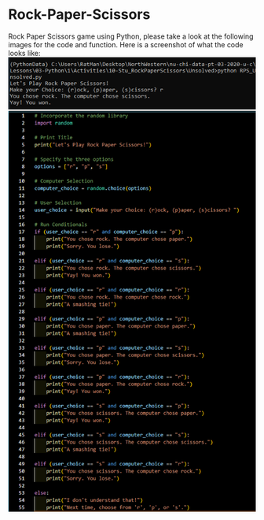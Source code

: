 # Rock-Paper-Scissors
Rock Paper Scissors game using Python, please take a look at the following images for the code and function.
Here is a screenshot of what the code looks like: 
![AnacondaPromptRPS](AnacondaPromptRPS.PNG)
![RockPaperScissors](RockPaperScissors.PNG)
